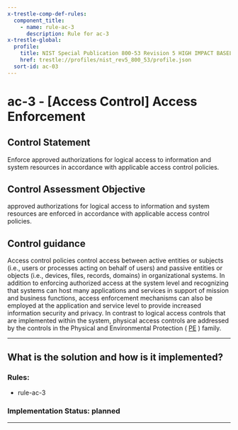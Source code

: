 ```yaml
---
x-trestle-comp-def-rules:
  component_title:
    - name: rule-ac-3
      description: Rule for ac-3
x-trestle-global:
  profile:
    title: NIST Special Publication 800-53 Revision 5 HIGH IMPACT BASELINE
    href: trestle://profiles/nist_rev5_800_53/profile.json
  sort-id: ac-03
---
```


# ac-3 - \[Access Control\] Access Enforcement

## Control Statement

Enforce approved authorizations for logical access to information and system resources in accordance with applicable access control policies.

## Control Assessment Objective

approved authorizations for logical access to information and system resources are enforced in accordance with applicable access control policies.

## Control guidance

Access control policies control access between active entities or subjects (i.e., users or processes acting on behalf of users) and passive entities or objects (i.e., devices, files, records, domains) in organizational systems. In addition to enforcing authorized access at the system level and recognizing that systems can host many applications and services in support of mission and business functions, access enforcement mechanisms can also be employed at the application and service level to provide increased information security and privacy. In contrast to logical access controls that are implemented within the system, physical access controls are addressed by the controls in the Physical and Environmental Protection ( [PE](#pe) ) family.

______________________________________________________________________

## What is the solution and how is it implemented?

<!-- For implementation status enter one of: implemented, partial, planned, alternative, not-applicable -->

<!-- Note that the list of rules under ### Rules: is read-only and changes will not be captured after assembly to JSON -->

<!-- Add control implementation description here for control: ac-3 -->

### Rules:

  - rule-ac-3

### Implementation Status: planned

______________________________________________________________________
